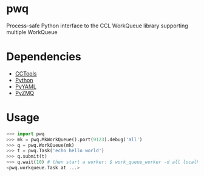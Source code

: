 pwq
===

 Process-safe Python interface to the CCL WorkQueue library supporting multiple WorkQueue

# Dependencies

* [CCTools](https://github.com/badi/cctools/tree/3.7.X-badi)
* [Python](http://www.python.org)
* [PyYAML](http://pyyaml.org/)
* [PyZMQ](http://zeromq.github.io/pyzmq/#)


# Usage

```python
>>> import pwq
>>> mk = pwq.MkWorkQueue().port(9123).debug('all')
>>> q = pwq.WorkQueue(mk)
>>> t = pwq.Task('echo hello world')
>>> q.submit(t)
>>> q.wait(10) # then start a worker: $ work_queue_worker -d all localhost 9123
<pwq.workqueue.Task at ...>
```
